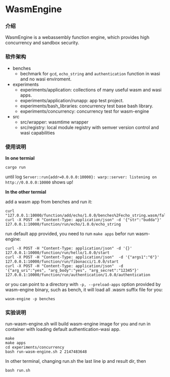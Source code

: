 # WasmEngine

### 介绍

WasmEngine is a webassembly function engine, which provides high concurrency and sandbox security.

### 软件架构

* benches
    * bechmark for `gcd`, `echo_string` and `authentication` function in wasi and no wasi enviroment.
* experiments
    * experiments/application: collections of many useful wasm and wasi apps.
    * experiments/application/runapp: app test project.
    * experiments/bash_libraries: concurrency test base bash library.
    * experiments/concurrency: concurrency test for wasm-engine
* src
    * src/wrapper: wasmtime wrapper
    * src/registry: local module registry with semver version control and wasi capabilities

### 使用说明

**In one termial**

```
cargo run
```
until log `Server::run{addr=0.0.0.0:10000}: warp::server: listening on http://0.0.0.0:10000` shows up!

**In the other termial**

add a wasm app from benches and run it:
```
curl "127.0.0.1:10000/function/add/echo/1.0.0/benches%2Fecho_string.wasm/false"
curl -X POST -H "Content-Type: application/json" -d '{"str":"budda"}' 127.0.0.1:10000/function/run/echo/1.0.0/echo_string
```

run default app provided, you need to run `make apps` befor run wasm-engine:
```
curl -X POST -H "Content-Type: application/json" -d '{}' 127.0.0.1:10000/function/run/hello/1.0.0/start
curl -X POST -H "Content-Type: application/json"  -d '{"args1":"6"}' 127.0.0.1:10000/function/run/fibonacci/1.0.0/start
curl -X POST -H "Content-Type: application/json"  -d '{"arg_uri":"yes", "arg_body":"yes", "arg_secret":"12345"}'  127.0.0.1:10000/function/run/authentication/1.0.0/authentication
```

or you can point to a directory with `-p, --preload-apps` option provided by wasm-engine binary, such as bench, it will load all .wasm suffix file for you:
```
wasm-engine -p benches
```

### 实验说明

run-wasm-engine.sh will build wasm-engine image for you and run in container with loading default authentication-wasi app.

```
make
make apps
cd experiments/concurrency
bash run-wasm-engine.sh 2 2147483648
```

In other terminal, changing run.sh the last line ip and result dir, then
```
bash run.sh
```